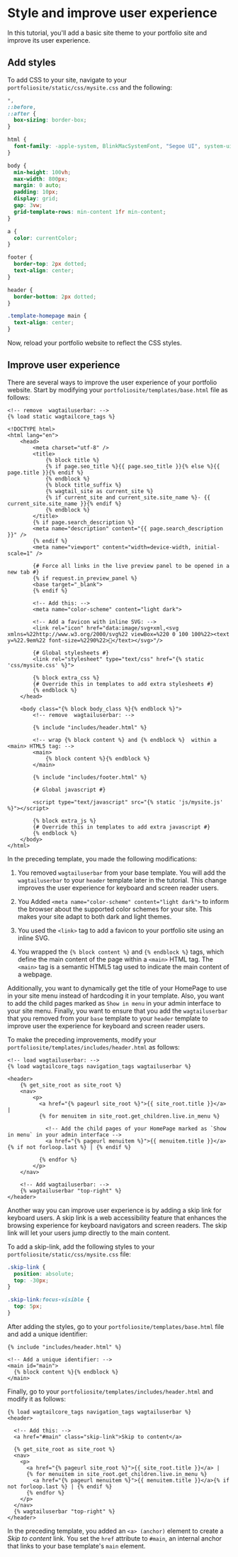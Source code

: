 # Style and improve user experience

In this tutorial, you'll add a basic site theme to your portfolio site and improve its user experience. 

## Add styles

To add CSS to your site, navigate to your `portfoliosite/static/css/mysite.css` and the following:

```css
*,
::before,
::after {
  box-sizing: border-box;
}

html {
  font-family: -apple-system, BlinkMacSystemFont, "Segoe UI", system-ui, Roboto, "Helvetica Neue", Arial, sans-serif, Apple Color Emoji, "Segoe UI Emoji", "Segoe UI Symbol", "Noto Color Emoji";
}

body {
  min-height: 100vh;
  max-width: 800px;
  margin: 0 auto;
  padding: 10px;
  display: grid;
  gap: 3vw;
  grid-template-rows: min-content 1fr min-content;
}

a {
  color: currentColor;
}

footer {
  border-top: 2px dotted;
  text-align: center;
}

header {
  border-bottom: 2px dotted;
}

.template-homepage main {
  text-align: center;
}
```

Now, reload your portfolio website to reflect the CSS styles.

## Improve user experience

There are several ways to improve the user experience of your portfolio website. Start by modifying your `portfoliosite/templates/base.html` file as follows:

```html+django
<!-- remove  wagtailuserbar: -->
{% load static wagtailcore_tags %}

<!DOCTYPE html>
<html lang="en">
    <head>
        <meta charset="utf-8" />
        <title>
            {% block title %}
            {% if page.seo_title %}{{ page.seo_title }}{% else %}{{ page.title }}{% endif %}
            {% endblock %}
            {% block title_suffix %}
            {% wagtail_site as current_site %}
            {% if current_site and current_site.site_name %}- {{ current_site.site_name }}{% endif %}
            {% endblock %}
        </title>
        {% if page.search_description %}
        <meta name="description" content="{{ page.search_description }}" />
        {% endif %}
        <meta name="viewport" content="width=device-width, initial-scale=1" />

        {# Force all links in the live preview panel to be opened in a new tab #}
        {% if request.in_preview_panel %}
        <base target="_blank">
        {% endif %}

        <!-- Add this: -->
        <meta name="color-scheme" content="light dark">

        <!-- Add a favicon with inline SVG: -->
        <link rel="icon" href="data:image/svg+xml,<svg xmlns=%22http://www.w3.org/2000/svg%22 viewBox=%220 0 100 100%22><text y=%22.9em%22 font-size=%2290%22>🍩</text></svg>"/>

        {# Global stylesheets #}
        <link rel="stylesheet" type="text/css" href="{% static 'css/mysite.css' %}">

        {% block extra_css %}
        {# Override this in templates to add extra stylesheets #}
        {% endblock %}
    </head>

    <body class="{% block body_class %}{% endblock %}">
        <!-- remove  wagtailuserbar: -->

        {% include "includes/header.html" %}

        <!-- wrap {% block content %} and {% endblock %}  within a <main> HTML5 tag: -->
        <main>
            {% block content %}{% endblock %}
        </main>

        {% include "includes/footer.html" %}

        {# Global javascript #}
        
        <script type="text/javascript" src="{% static 'js/mysite.js' %}"></script>

        {% block extra_js %}
        {# Override this in templates to add extra javascript #}
        {% endblock %}
    </body>
</html>
```

In the preceding template, you made the following modifications:
1. You removed `wagtailuserbar` from your base template. You will add the `wagtailuserbar` to your `header` template later in the tutorial. This change improves the user experience for  keyboard and screen reader users.

2. You Added `<meta name="color-scheme" content="light dark">` to inform the browser about the supported color schemes for your site. This makes your site adapt to both dark and light themes.

3. You used the `<link>` tag to add a favicon to your portfolio site using an inline SVG.

4. You wrapped the `{% block content %}` and `{% endblock %}` tags, which define the main content of the page within a `<main>` HTML tag. The `<main>` tag is a semantic HTML5 tag used to indicate the main content of a webpage.

Additionally, you want to dynamically get the title of your HomePage to use in your site menu instead of hardcoding it in your template. Also, you want to add the child pages marked as `Show in menu` in your admin interface to your site menu. Finally, you want to ensure that you add the `wagtailuserbar` that you removed from your `base` template to your `header` template to improve user the experience for  keyboard and screen reader users. 

To make the preceding improvements, modify your `portfoliosite/templates/includes/header.html` as follows:

```html+django
<!-- load wagtailuserbar: -->
{% load wagtailcore_tags navigation_tags wagtailuserbar %}

<header>
    {% get_site_root as site_root %}
    <nav>
        <p>
          <a href="{% pageurl site_root %}">{{ site_root.title }}</a> |
          {% for menuitem in site_root.get_children.live.in_menu %}

            <!-- Add the child pages of your HomePage marked as `Show in menu` in your admin interface -->
            <a href="{% pageurl menuitem %}">{{ menuitem.title }}</a>{% if not forloop.last %} | {% endif %}

          {% endfor %}
        </p>
    </nav>

    <!-- Add wagtailuserbar: -->
    {% wagtailuserbar "top-right" %}
</header>
```


<!-- Ask Thibaud:
1. About the use of  ".template-homepage main { text-align: center; } as I can't find where the class is used in the template 
2. Styles changes don't reflect in Safari. Provide content on troubleshootin this for users
3. Ask for detailed explanations for the use of "wagtailuserbar"
-->

Another way you can improve user experience is by adding a skip link for keyboard users. A skip link is a web accessibility feature that enhances the browsing experience for keyboard navigators and screen readers. The skip link will let your users jump directly to the main content.

To add a skip-link, add the following styles to your `portfoliosite/static/css/mysite.css` file:

```css
.skip-link {
  position: absolute;
  top: -30px;
}

.skip-link:focus-visible {
  top: 5px;
}
```

After adding the styles, go to your `portfoliosite/templates/base.html` file and add a unique identifier:

```html+python
{% include "includes/header.html" %}

<!-- Add a unique identifier: -->
<main id="main">
  {% block content %}{% endblock %}
</main>
```

Finally, go to your `portfoliosite/templates/includes/header.html` and modify it as follows:

```
{% load wagtailcore_tags navigation_tags wagtailuserbar %}
<header>

  <!-- Add this: -->
  <a href="#main" class="skip-link">Skip to content</a>
  
  {% get_site_root as site_root %}
  <nav>
    <p>
      <a href="{% pageurl site_root %}">{{ site_root.title }}</a> |
      {% for menuitem in site_root.get_children.live.in_menu %}
        <a href="{% pageurl menuitem %}">{{ menuitem.title }}</a>{% if not forloop.last %} | {% endif %}
      {% endfor %}
    </p>
  </nav>
  {% wagtailuserbar "top-right" %}
</header>
```

In the preceding template, you added an `<a> (anchor)` element to create a _Skip to content_ link. You set the `href` attribute to `#main`, an internal anchor that links to your base template's `main` element.
